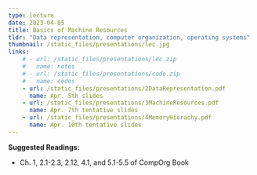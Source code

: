 ```yaml
---
type: lecture
date: 2023-04-05
title: Basics of Machine Resources
tldr: "Data representation, computer organization, operating systems"
thumbnail: /static_files/presentations/lec.jpg
links: 
    # - url: /static_files/presentations/lec.zip
    #   name: notes
    # - url: /static_files/presentations/code.zip
    #   name: codes
    - url: /static_files/presentations/2DataRepresentation.pdf
      name: Apr. 5th slides
    - url: /static_files/presentations/3MachineResources.pdf
      name: Apr. 7th tentative slides
    - url: /static_files/presentations/4MemoryHierachy.pdf
      name: Apr. 10th tentative slides
---
```

**Suggested Readings:**
- Ch. 1, 2.1-2.3, 2.12, 4.1, and 5.1-5.5 of CompOrg Book
